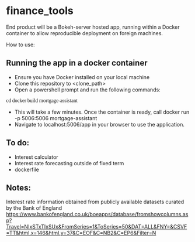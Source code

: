 # finance_tools

End product will be a Bokeh-server hosted app, running within a Docker container to allow reproducible deployment on foreign machines.

How to use:
## Running the app in a docker container
- Ensure you have Docker installed on your local machine
- Clone this repository to <clone_path>
- Open a powershell prompt and run the following commands:

<span style="font-family: 'courier modern';">
cd <clone_path>
docker build mortgage-assistant
</span>

- This will take a few minutes. Once the container is ready, call
docker run -p 5006:5006 mortgage-assistant
- Navigate to localhost:5006/app in your browser to use the application.

## To do:
- Interest calculator
- Interest rate forecasting outside of fixed term
- dockerfile

## Notes:
Interest rate information obtained from publicly available datasets curated by the Bank of England
https://www.bankofengland.co.uk/boeapps/database/fromshowcolumns.asp?Travel=NIxSTxTIxSUx&FromSeries=1&ToSeries=50&DAT=ALL&FNY=&CSVF=TT&html.x=146&html.y=37&C=EOF&C=NB2&C=EP6&Filter=N
